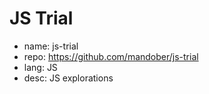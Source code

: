 # JS Trial

- name: js-trial
- repo: https://github.com/mandober/js-trial
- lang: JS
- desc: JS explorations
